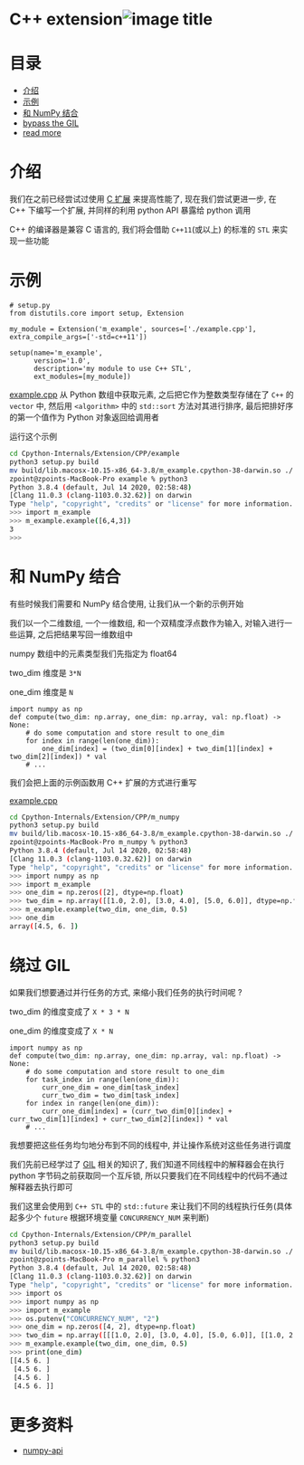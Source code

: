 # C++ extension![image title](http://www.zpoint.xyz:8080/count/tag.svg?url=github%2FCPython-Internals/cpp_ext)

# 目录

* [介绍](#介绍)
* [示例](#示例)
* [和 NumPy 结合](#和-NumPy-结合)
* [bypass the GIL](#bypass-the-GIL)
* [read more](#read-more)

# 介绍

我们在之前已经尝试过使用 [C 扩展](https://github.com/zpoint/CPython-Internals/blob/master/Extension/C/c_cn.md) 来提高性能了, 现在我们尝试更进一步, 在 C++ 下编写一个扩展, 并同样的利用 python API 暴露给 python 调用

C++ 的编译器是兼容 C 语言的, 我们将会借助 `C++11`(或以上) 的标准的 `STL` 来实现一些功能

# 示例

```python3
# setup.py
from distutils.core import setup, Extension

my_module = Extension('m_example', sources=['./example.cpp'], extra_compile_args=['-std=c++11'])

setup(name='m_example',
      version='1.0',
      description='my module to use C++ STL',
      ext_modules=[my_module])
```

[example.cpp](https://github.com/zpoint/CPython-Internals/blob/master/Extension/CPP/example/example.cpp) 从 Python 数组中获取元素, 之后把它作为整数类型存储在了 `C++` 的 `vector` 中, 然后用 `<algorithm>` 中的 `std::sort` 方法对其进行排序, 最后把排好序的第一个值作为 Python 对象返回给调用者

运行这个示例

```bash
cd Cpython-Internals/Extension/CPP/example
python3 setup.py build
mv build/lib.macosx-10.15-x86_64-3.8/m_example.cpython-38-darwin.so ./
zpoint@zpoints-MacBook-Pro example % python3
Python 3.8.4 (default, Jul 14 2020, 02:58:48)
[Clang 11.0.3 (clang-1103.0.32.62)] on darwin
Type "help", "copyright", "credits" or "license" for more information.
>>> import m_example
>>> m_example.example([6,4,3])
3
>>>
```

# 和 NumPy 结合

有些时候我们需要和 NumPy 结合使用, 让我们从一个新的示例开始

我们以一个二维数组, 一个一维数组, 和一个双精度浮点数作为输入, 对输入进行一些运算, 之后把结果写回一维数组中

numpy 数组中的元素类型我们先指定为 float64

two_dim 维度是 `3*N`

one_dim 维度是 `N`

```python3
import numpy as np
def compute(two_dim: np.array, one_dim: np.array, val: np.float) -> None:
	# do some computation and store result to one_dim
	for index in range(len(one_dim)):
		one_dim[index] = (two_dim[0][index] + two_dim[1][index] + two_dim[2][index]) * val 
	# ...
```

我们会把上面的示例函数用 C++ 扩展的方式进行重写

[example.cpp](https://github.com/zpoint/CPython-Internals/blob/master/Extension/CPP/m_numpy/example.cpp)

```bash
cd Cpython-Internals/Extension/CPP/m_numpy
python3 setup.py build
mv build/lib.macosx-10.15-x86_64-3.8/m_example.cpython-38-darwin.so ./
zpoint@zpoints-MacBook-Pro m_numpy % python3
Python 3.8.4 (default, Jul 14 2020, 02:58:48) 
[Clang 11.0.3 (clang-1103.0.32.62)] on darwin
Type "help", "copyright", "credits" or "license" for more information.
>>> import numpy as np
>>> import m_example
>>> one_dim = np.zeros([2], dtype=np.float)
>>> two_dim = np.array([[1.0, 2.0], [3.0, 4.0], [5.0, 6.0]], dtype=np.float)
>>> m_example.example(two_dim, one_dim, 0.5)
>>> one_dim
array([4.5, 6. ])
```

# 绕过 GIL

如果我们想要通过并行任务的方式, 来缩小我们任务的执行时间呢 ?

two_dim 的维度变成了 `X * 3 * N`

one_dim 的维度变成了 `X * N`

```python3
import numpy as np
def compute(two_dim: np.array, one_dim: np.array, val: np.float) -> None:
	# do some computation and store result to one_dim
	for task_index in range(len(one_dim)):
		curr_one_dim = one_dim[task_index]
		curr_two_dim = two_dim[task_index]
	for index in range(len(one_dim)):
		curr_one_dim[index] = (curr_two_dim[0][index] + curr_two_dim[1][index] + curr_two_dim[2][index]) * val
	# ...
```

我想要把这些任务均匀地分布到不同的线程中, 并让操作系统对这些任务进行调度

我们先前已经学过了 [GIL](https://github.com/zpoint/CPython-Internals/blob/master/Interpreter/gil/gil_cn.md) 相关的知识了, 我们知道不同线程中的解释器会在执行 python 字节码之前获取同一个互斥锁, 所以只要我们在不同线程中的代码不通过解释器去执行即可

我们这里会使用到 `C++ STL` 中的 `std::future` 来让我们不同的线程执行任务(具体起多少个 `future` 根据环境变量 `CONCURRENCY_NUM` 来判断)

```bash
cd Cpython-Internals/Extension/CPP/m_parallel
python3 setup.py build
mv build/lib.macosx-10.15-x86_64-3.8/m_example.cpython-38-darwin.so ./
zpoint@zpoints-MacBook-Pro m_parallel % python3
Python 3.8.4 (default, Jul 14 2020, 02:58:48) 
[Clang 11.0.3 (clang-1103.0.32.62)] on darwin
Type "help", "copyright", "credits" or "license" for more information.
>>> import os
>>> import numpy as np
>>> import m_example
>>> os.putenv("CONCURRENCY_NUM", "2")
>>> one_dim = np.zeros([4, 2], dtype=np.float)
>>> two_dim = np.array([[[1.0, 2.0], [3.0, 4.0], [5.0, 6.0]], [[1.0, 2.0], [3.0, 4.0], [5.0, 6.0]], [[1.0, 2.0], [3.0, 4.0], [5.0, 6.0]], [[1.0, 2.0], [3.0, 4.0], [5.0, 6.0]]], dtype=np.float)
>>> m_example.example(two_dim, one_dim, 0.5)
>>> print(one_dim)
[[4.5 6. ]
 [4.5 6. ]
 [4.5 6. ]
 [4.5 6. ]]
```


# 更多资料

* [numpy-api](https://numpy.org/doc/stable/reference/c-api/array.html?highlight=array%20api)
